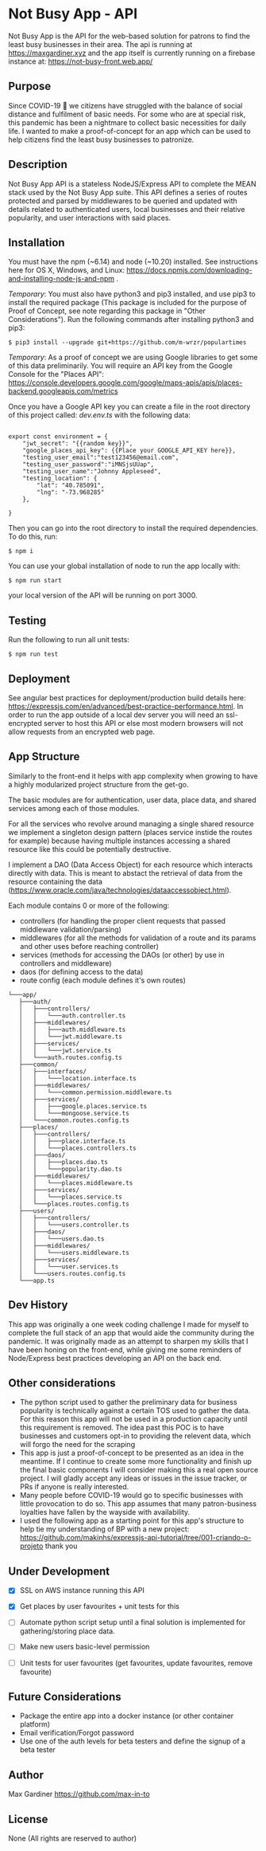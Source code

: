 # Not Busy App - API

Not Busy App is the API for the web-based solution for patrons to find the least busy businesses in their area. The api is running at https://maxgardiner.xyz and the app itself is currently running on a firebase instance at: https://not-busy-front.web.app/ 

## Purpose

Since COVID-19 :microbe: we citizens have struggled with the balance of social distance and fulfilment of basic needs. For some who are at special risk, this pandemic has been a nightmare to collect basic necessities for daily life. I wanted to make a proof-of-concept for an app which can be used to help citizens find the least busy businesses to patronize. 

## Description

Not Busy App API is a stateless NodeJS/Express API to complete the MEAN stack used by the Not Busy App suite. This API defines a series of routes protected and parsed by middlewares to be queried and updated with details related to authenticated users, local businesses and their relative popularity, and user interactions with said places.

## Installation

You must have the npm (~6.14) and node (~10.20) installed. See instructions here for OS X, Windows, and Linux: https://docs.npmjs.com/downloading-and-installing-node-js-and-npm .

*Temporary*: You must also have python3 and pip3 installed, and use pip3 to install the required package (This package is included for the purpose of Proof of Concept, see note regarding this package in "Other Considerations"). Run the following commands after installing python3 and pip3:
```
$ pip3 install --upgrade git+https://github.com/m-wrzr/populartimes
```

*Temporary*: As a proof of concept we are using Google libraries to get some of this data preliminarily. You will require an API key from the Google Console for the "Places API": https://console.developers.google.com/google/maps-apis/apis/places-backend.googleapis.com/metrics

Once you have a Google API key you can create a file in the root directory of this project called: *dev.env.ts* with the following data:
```

export const environment = {
    "jwt_secret": "{{random key}}",
    "google_places_api_key": {{Place your GOOGLE_API_KEY here}},
    "testing_user_email":"test123456@email.com",
    "testing_user_password":"iMNSjsUUap",
    "testing_user_name":"Johnny Appleseed",
    "testing_location": {
        "lat": "40.785091",
        "lng": "-73.968285"
    },
    
}

```

Then you can go into the root directory to install the required dependencies. To do this, run:
```
$ npm i
```
You can use your global installation of node to run the app locally with:
```
$ npm run start
```

your local version of the API will be running on port 3000.


## Testing

Run the following to run all unit tests:
```
$ npm run test
```

## Deployment

See angular best practices for deployment/production build details here: https://expressjs.com/en/advanced/best-practice-performance.html. In order to run the app outside of a local dev server you will need an ssl-encrypted server to host this API or else most modern browsers will not allow requests from an encrypted web page.

## App Structure
 
Similarly to the front-end it helps with app complexity when growing to have a highly modularized project structure from the get-go. 

The basic modules are for authentication, user data, place data, and shared services among each of those modules. 

For all the services who revolve around managing a single shared resource we implement a singleton design pattern (places service instide the routes for example) because having multiple instances accessing a shared resource like this could be potentially destructive.

I implement a DAO (Data Access Object) for each resource which interacts directly with data. This is meant to abstact the retrieval of data from the resource containing the data (https://www.oracle.com/java/technologies/dataaccessobject.html). 

Each module contains 0 or more of the following:
- controllers (for handling the proper client requests that passed middleware validation/parsing)
- middlewares (for all the methods for validation of a route and its params and other uses before reaching controller)
- services (methods for accessing the DAOs (or other) by use in controllers and middleware)
- daos (for defining access to the data)
- route config (each module defines it's own routes)


 ```
└───app/
    ├───auth/
    │   ├───controllers/
    │   │   └───auth.controller.ts
    │   ├───middlewares/
    │   │   ├───auth.middleware.ts
    │   │   └───jwt.middleware.ts
    │   ├───services/
    │   │   └───jwt.service.ts
    │   └───auth.routes.config.ts
    ├───common/
    │   ├───interfaces/
    │   │   └───location.interface.ts
    │   ├───middlewares/
    │   │   └───common.permission.middleware.ts
    │   ├───services/
    │   │   ├───google.places.service.ts
    │   │   └───mongoose.service.ts
    │   └───common.routes.config.ts
    ├───places/
    │   ├───controllers/
    │   │   ├───place.interface.ts
    │   │   └───places.controllers.ts
    │   ├───daos/
    │   │   ├───places.dao.ts
    │   │   └───popularity.dao.ts
    │   ├───middlewares/
    │   │   └───places.middleware.ts
    │   ├───services/
    │   │   └───places.service.ts
    │   └───places.routes.config.ts
    ├───users/
    │   ├───controllers/
    │   │   └───users.controller.ts
    │   ├───daos/
    │   │   └───users.dao.ts
    │   ├───middlewares/
    │   │   └───users.middleware.ts
    │   ├───services/
    │   │   └───user.services.ts
    │   └───users.routes.config.ts
    └───app.ts
 ```
## Dev History

This app was originally a one week coding challenge I made for myself to complete the full stack of an app that would aide the community during the pandemic. It was originally made as an attempt to sharpen my skills that I have been honing on the front-end, while giving me some reminders of Node/Express best practices developing an API on the back end.

## Other considerations

- The python script used to gather the preliminary data for business popularity is technically against a certain TOS used to gather the data. For this reason this app will not be used in a production capacity until this requirement is removed. The idea past this POC is to have businesses and customers opt-in to providing the relevent data, which will forgo the need for the scraping
- This app is just a proof-of-concept to be presented as an idea in the meantime. If I continue to create some more functionality and finish up the final basic components I will consider making this a real open source project.  I will gladly accept any ideas or issues in the issue tracker, or PRs if anyone is really interested.
- Many people before COVID-19 would go to specific businesses with little provocation to do so. This app assumes that many patron-business loyalties have fallen by the wayside with availability.
- I used the following app as a starting point for this app's structure to help tie my understanding of BP with a new project: https://github.com/makinhs/expressjs-api-tutorial/tree/001-criando-o-projeto thank you

## Under Development
 
- [X] SSL on AWS instance running this API
- [X] Get places by user favourites + unit tests for this
- [ ] Automate python script setup until a final solution is implemented for gathering/storing place data.
- [ ] Make new users basic-level permission
- [ ] Unit tests for user favourites (get favourites, update favourites, remove favourite)


## Future Considerations
- Package the entire app into a docker instance (or other container platform)
- Email verification/Forgot password
- Use one of the auth levels for beta testers and define the signup of a beta tester

## Author

Max Gardiner
https://github.com/max-in-to

## License

None (All rights are reserved to author)


